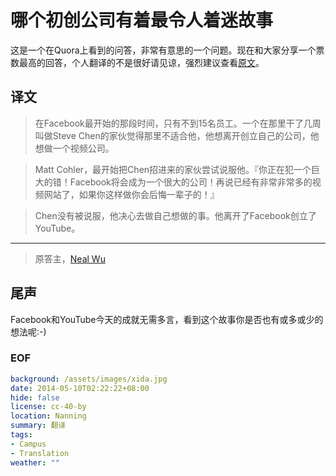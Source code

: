 哪个初创公司有着最令人着迷故事
==============================

这是一个在Quora上看到的问答，非常有意思的一个问题。现在和大家分享一个票数最高的回答，个人翻译的不是很好请见谅，强烈建议查看[原文][]。

## 译文
> 在Facebook最开始的那段时间，只有不到15名员工。一个在那里干了几周叫做Steve Chen的家伙觉得那里不适合他，他想离开创立自己的公司，他想做一个视频公司。

> Matt Cohler，最开始把Chen招进来的家伙尝试说服他。『你正在犯一个巨大的错！Facebook将会成为一个很大的公司！再说已经有非常非常多的视频网站了，如果你这样做你会后悔一辈子的！』

> Chen没有被说服，他决心去做自己想做的事。他离开了Facebook创立了YouTube。

---

> 原答主，[Neal Wu][]

## 尾声
Facebook和YouTube今天的成就无需多言，看到这个故事你是否也有或多或少的想法呢:-)

### EOF
```yaml
background: /assets/images/xida.jpg
date: 2014-05-10T02:22:22+08:00
hide: false
license: cc-40-by
location: Nanning
summary: 翻译
tags:
- Campus
- Translation
weather: ""
```

[原文]: http://www.quora.com/Startups/Which-startups-have-the-best-stories
[Neal Wu]: http://www.quora.com/Neal-Wu
